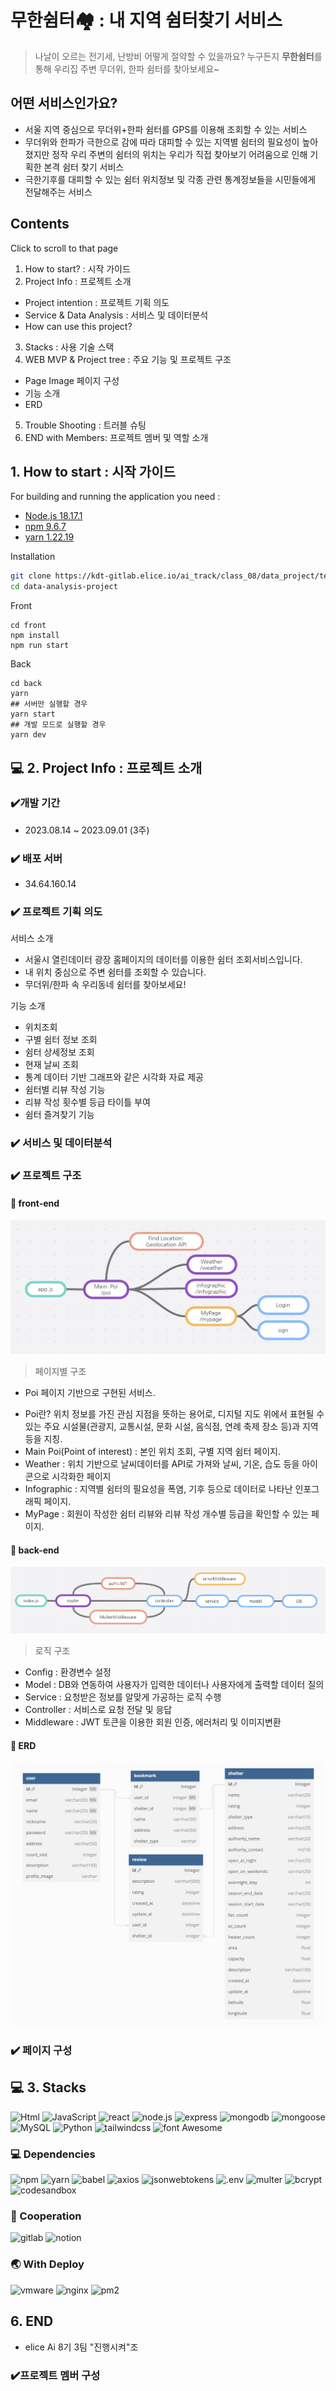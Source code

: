 # 무한쉼터🏘️ : 내 지역 쉼터찾기 서비스
> 나날이 오르는 전기세, 난방비 어떻게 절약할 수 있을까요?
> 누구든지 **무한쉼터**를 통해 우리집 주변 무더위, 한파 쉼터를 찾아보세요~
## 어떤 서비스인가요?
- 서울 지역 중심으로 무더위+한파 쉼터를 GPS를 이용해 조회할 수 있는 서비스
- 무더위와 한파가 극한으로 감에 따라 대피할 수 있는 지역별 쉼터의 필요성이 높아졌지만 정작 우리 주변의 쉼터의 위치는 우리가 직접 찾아보기 어려움으로 인해 기획한 본격 쉼터 찾기 서비스
- 극한기후를 대피할 수 있는 쉼터 위치정보 및 각종 관련 통계정보들을 시민들에게 전달해주는 서비스
## Contents
Click to scroll to that page
1. How to start? : 시작 가이드
2. Project Info : 프로젝트 소개
- ​Project intention : 프로젝트 기획 의도
- Service & Data Analysis : 서비스 및 데이터분석
- How can use this project? 
3. Stacks : 사용 기술 스택
4. WEB MVP & Project tree : 주요 기능 및 프로젝트 구조
- Page Image 페이지 구성
- 기능 소개
- ERD
5. Trouble Shooting : 트러블 슈팅
6. END with Members: 프로젝트 멤버 및 역할 소개

## 1. How to start : 시작 가이드
For building and running the application you need :
- [Node.js 18.17.1](https://nodejs.org/en)
- [npm 9.6.7](https://www.npmjs.com/) 
- [yarn 1.22.19](https://yarnpkg.com/)

Installation
```bash
git clone https://kdt-gitlab.elice.io/ai_track/class_08/data_project/team03/data-analysis-project.git
cd data-analysis-project
```
Front
```
cd front
npm install
npm run start
```
Back
```
cd back
yarn
## 서버만 실행할 경우
yarn start
## 개발 모드로 실행할 경우
yarn dev
```
## 💻 2. Project Info : 프로젝트 소개
### ✔️개발 기간
- 2023.08.14 ~ 2023.09.01 (3주)
### ✔️ 배포 서버
- 34.64.160.14
### ✔️ 프로젝트 기획 의도
서비스 소개
- 서울시 열린데이터 광장 홈페이지의 데이터를 이용한 쉼터 조회서비스입니다. 
- 내 위치 중심으로 주변 쉼터를 조회할 수 있습니다.
- 무더위/한파 속 우리동네 쉼터를 찾아보세요!

기능 소개
- 위치조회
- 구별 쉼터 정보 조회
- 쉼터 상세정보 조회
- 현재 날씨 조회
- 통계 데이터 기반 그래프와 같은 시각화 자료 제공
- 쉼터별 리뷰 작성 기능
- 리뷰 작성 횟수별 등급 타이틀 부여
- 쉼터 즐겨찾기 기능

### ✔️ 서비스 및 데이터분석
### ✔️ 프로젝트 구조
#### 🧩 front-end
![front-end](/readme-img/front-end.png)
> 페이지별 구조
* Poi 페이지 기반으로 구현된 서비스.
- Poi란? 위치 정보를 가진 관심 지점을 뜻하는 용어로, 디지털 지도 위에서 표현될 수 있는 주요 시설물(관광지, 교통시설, 문화 시설, 음식점, 연례 축제 장소 등)과 지역 등을 지칭.
- Main Poi(Point of interest) : 본인 위치 조회, 구별 지역 쉼터 페이지.
- Weather : 위치 기반으로 날씨데이터를 API로 가져와 날씨, 기온, 습도 등을 아이콘으로 시각화한 페이지
- Infographic : 지역별 쉼터의 필요성을 폭염, 기후 등으로 데이터로 나타난 인포그래픽 페이지.
- MyPage : 회원이 작성한 쉼터 리뷰와 리뷰 작성 개수별 등급을 확인할 수 있는 페이지.
#### 🧩 back-end
![back-end](/readme-img/back-end.png)
> 로직 구조
- Config : 환경변수 설정
- Model : DB와 연동하여 사용자가 입력한 데이터나 사용자에게 출력할 데이터 질의
- Service : 요청받은 정보를 알맞게 가공하는 로직 수행
- Controller : 서비스로 요청 전달 및 응답
- Middleware : JWT 토큰을 이용한 회원 인증, 에러처리 및 이미지변환


#### 🧩 ERD
![erd](/readme-img/erd.png)
### ✔️ 페이지 구성
## 💻 3. Stacks

<img alt="Html" src ="https://img.shields.io/badge/HTML5-E34F26.svg?&style=for-the-badge&logo=HTML5&logoColor=white"/> 
<img alt="JavaScript" src ="https://img.shields.io/badge/JavaScript-F7DF1E.svg?&style=for-the-badge&logo=JavaScript&logoColor=black"/>
<img alt="react" src ="https://img.shields.io/badge/react-61DAFB.svg?&style=for-the-badge&logo=react&logoColor=white"/>
<img alt="node.js" src ="https://img.shields.io/badge/node.js-339933.svg?&style=for-the-badge&logo=node.js&logoColor=white"/>
<img alt="express" src ="https://img.shields.io/badge/express-000000.svg?&style=for-the-badge&logo=express&logoColor=white"/>
<img alt="mongodb" src ="https://img.shields.io/badge/mongodb-47A248.svg?&style=for-the-badge&logo=mongodb&logoColor=white"/>
<img alt="mongoose" src ="https://img.shields.io/badge/Mongoose-880000.svg?&style=for-the-badge&logo=Mongoose&logoColor=White"/>
<img alt="MySQL" src ="https://img.shields.io/badge/mysql-4479A1.svg?&style=for-the-badge&logo=mysql&logoColor=white"/>
 <img alt="Python" src ="https://img.shields.io/badge/Python-3776AB.svg?&style=for-the-badge&logo=Python&logoColor=white"/>
<img alt="tailwindcss" src ="https://img.shields.io/badge/tailwindcss-06B6D4.svg?&style=for-the-badge&logo=tailwindcss&logoColor=white"/>
<img alt="font Awesome" src ="https://img.shields.io/badge/font Awesome-528DD7.svg?&style=for-the-badge&logo=fontawesome&logoColor=white"/>




### 💻 Dependencies
<img alt="npm" src ="https://img.shields.io/badge/npm-CB3837.svg?&style=for-the-badge&logo=npm&logoColor=white"/>
<img alt="yarn" src ="https://img.shields.io/badge/yarn-2C8EBB.svg?&style=for-the-badge&logo=yarn&logoColor=white"/>
<img alt="babel" src ="https://img.shields.io/badge/babel-F9DC3E.svg?&style=for-the-badge&logo=babel&logoColor=white"/>
<img alt="axios" src ="https://img.shields.io/badge/axios-5A29E4.svg?&style=for-the-badge&logo=axios&logoColor=white"/>
<img alt="jsonwebtokens" src ="https://img.shields.io/badge/jsonwebtokens-000000.svg?&style=for-the-badge&logo=jsonwebtokens&logoColor=white"/>
<img alt=".env" src ="https://img.shields.io/badge/.ENV-ECD53F.svg?&style=for-the-badge&logo=dotenv&logoColor=white"/>
<img alt="multer" src ="https://img.shields.io/badge/multer-000000.svg?&style=for-the-badge&logo=multer&logoColor=White"/>
<img alt="bcrypt" src ="https://img.shields.io/badge/bcrypt-665AD8.svg?&style=for-the-badge&logo=bcrypt&logoColor=white"/>
<img alt="codesandbox" src ="https://img.shields.io/badge/codesandbox-151515.svg?&style=for-the-badge&logo=codesandbox&logoColor=white"/>

### 🔗 Cooperation

<img alt="gitlab" src ="https://img.shields.io/badge/gitlab-FC6D26.svg?&style=for-the-badge&logo=gitlab&logoColor=white"/>
<img alt="notion" src ="https://img.shields.io/badge/notion-000000.svg?&style=for-the-badge&logo=notion&logoColor=white"/>

### 🌏 With Deploy
<img alt="vmware" src ="https://img.shields.io/badge/vmware-607078.svg?&style=for-the-badge&logo=vmware&logoColor=white"/>
<img alt="nginx" src ="https://img.shields.io/badge/nginx-009639.svg?&style=for-the-badge&logo=nginx&logoColor=white"/>
<img alt="pm2" src ="https://img.shields.io/badge/pm2-2B037A.svg?&style=for-the-badge&logo=pm2&logoColor=white"/>

## 6. END
- elice Ai 8기 3팀 "진행시켜"조
### ✔️프로젝트 멤버 구성



### 
